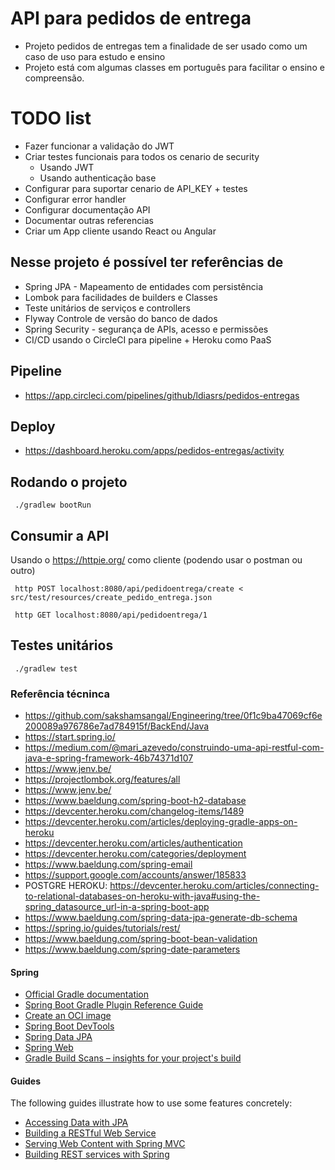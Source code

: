 # API para pedidos de entrega

- Projeto pedidos de entregas tem a finalidade de ser usado como um caso de uso para estudo e ensino
- Projeto está com algumas classes em português para facilitar o ensino e compreensão. 

# TODO list

- Fazer funcionar a validação do JWT 
- Criar testes funcionais para todos os cenario de security
  - Usando JWT
  - Usando authenticação base
- Configurar para suportar cenario de API_KEY + testes
- Configurar error handler
- Configurar documentação API
- Documentar outras referencias
- Criar um App cliente usando React ou Angular

## Nesse projeto é possível ter referências de
 - Spring JPA - Mapeamento de entidades com persistência
 - Lombok para facilidades de builders e Classes
 - Teste unitários de serviços e controllers
 - Flyway Controle de versão do banco de dados
 - Spring Security - segurança de APIs, acesso e permissões
 - CI/CD usando o CircleCI para pipeline + Heroku como PaaS

## Pipeline 

* https://app.circleci.com/pipelines/github/ldiasrs/pedidos-entregas

## Deploy

* https://dashboard.heroku.com/apps/pedidos-entregas/activity

## Rodando o projeto

```
 ./gradlew bootRun
```

## Consumir a API

Usando o https://httpie.org/ como cliente (podendo usar o postman ou outro)

```
 http POST localhost:8080/api/pedidoentrega/create <  src/test/resources/create_pedido_entrega.json
```

```
 http GET localhost:8080/api/pedidoentrega/1
```

## Testes unitários
```
 ./gradlew test
```
### Referência técninca
* https://github.com/sakshamsangal/Engineering/tree/0f1c9ba47069cf6e200089a976786e7ad784915f/BackEnd/Java
* https://start.spring.io/
* https://medium.com/@mari_azevedo/construindo-uma-api-restful-com-java-e-spring-framework-46b74371d107
* https://www.jenv.be/
* https://projectlombok.org/features/all
* https://www.jenv.be/
* https://www.baeldung.com/spring-boot-h2-database
* https://devcenter.heroku.com/changelog-items/1489
* https://devcenter.heroku.com/articles/deploying-gradle-apps-on-heroku
* https://devcenter.heroku.com/articles/authentication
* https://devcenter.heroku.com/categories/deployment
* https://www.baeldung.com/spring-email
* https://support.google.com/accounts/answer/185833
* POSTGRE HEROKU: https://devcenter.heroku.com/articles/connecting-to-relational-databases-on-heroku-with-java#using-the-spring_datasource_url-in-a-spring-boot-app
* https://www.baeldung.com/spring-data-jpa-generate-db-schema
* https://spring.io/guides/tutorials/rest/
* https://www.baeldung.com/spring-boot-bean-validation
* https://www.baeldung.com/spring-date-parameters

#### Spring

* [Official Gradle documentation](https://docs.gradle.org)
* [Spring Boot Gradle Plugin Reference Guide](https://docs.spring.io/spring-boot/docs/2.3.3.RELEASE/gradle-plugin/reference/html/)
* [Create an OCI image](https://docs.spring.io/spring-boot/docs/2.3.3.RELEASE/gradle-plugin/reference/html/#build-image)
* [Spring Boot DevTools](https://docs.spring.io/spring-boot/docs/2.3.3.RELEASE/reference/htmlsingle/#using-boot-devtools)
* [Spring Data JPA](https://docs.spring.io/spring-boot/docs/2.3.3.RELEASE/reference/htmlsingle/#boot-features-jpa-and-spring-data)
* [Spring Web](https://docs.spring.io/spring-boot/docs/2.3.3.RELEASE/reference/htmlsingle/#boot-features-developing-web-applications)
* [Gradle Build Scans – insights for your project's build](https://scans.gradle.com#gradle)

#### Guides
The following guides illustrate how to use some features concretely:

* [Accessing Data with JPA](https://spring.io/guides/gs/accessing-data-jpa/)
* [Building a RESTful Web Service](https://spring.io/guides/gs/rest-service/)
* [Serving Web Content with Spring MVC](https://spring.io/guides/gs/serving-web-content/)
* [Building REST services with Spring](https://spring.io/guides/tutorials/bookmarks/)


